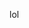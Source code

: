 lol
<!---
mattmcgi/mattmcgi is a ✨ special ✨ repository because its `README.md` (this file) appears on your GitHub profile.
You can click the Preview link to take a look at your changes.
--->

